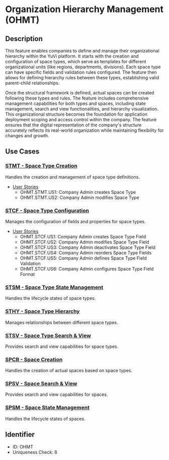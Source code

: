 # Organization Hierarchy Management (OHMT)

## Description
This feature enables companies to define and manage their organizational hierarchy within the YuVi platform. It starts with the creation and configuration of space types, which serve as templates for different organizational units (like regions, departments, divisions). Each space type can have specific fields and validation rules configured. The feature then allows for defining hierarchy rules between these types, establishing valid parent-child relationships.

Once the structural framework is defined, actual spaces can be created following these types and rules. The feature includes comprehensive management capabilities for both types and spaces, including state management, search and view functionalities, and hierarchy visualization. This organizational structure becomes the foundation for application deployment scoping and access control within the company. The feature ensures that the digital representation of the company's structure accurately reflects its real-world organization while maintaining flexibility for changes and growth.

## Use Cases

### [STMT - Space Type Creation](./STMT/README.md)
Handles the creation and management of space type definitions.
- [User Stories](./STMT/user-stories.md)
  - OHMT.STMT.US1: Company Admin creates Space Type
  - OHMT.STMT.US2: Company Admin modifies Space Type

### [STCF - Space Type Configuration](./STCF/README.md)
Manages the configuration of fields and properties for space types.
- [User Stories](./STCF/user-stories.md)
  - OHMT.STCF.US1: Company Admin creates Space Type Field
  - OHMT.STCF.US2: Company Admin modifies Space Type Field
  - OHMT.STCF.US3: Company Admin deactivates Space Type Field
  - OHMT.STCF.US4: Company Admin reorders Space Type Fields
  - OHMT.STCF.US5: Company Admin defines Space Type Field Validation
  - OHMT.STCF.US6: Company Admin configures Space Type Field Format

### [STSM - Space Type State Management](./STSM/README.md)
Handles the lifecycle states of space types.

### [STHY - Space Type Hierarchy](./STHY/README.md)
Manages relationships between different space types.

### [STSV - Space Type Search & View](./STSV/README.md)
Provides search and view capabilities for space types.

### [SPCR - Space Creation](./SPCR/README.md)
Handles the creation of actual spaces based on space types.

### [SPSV - Space Search & View](./SPSV/README.md)
Provides search and view capabilities for spaces.

### [SPSM - Space State Management](./SPSM/README.md)
Handles the lifecycle states of spaces.

## Identifier
- ID: OHMT
- Uniqueness Check: 8